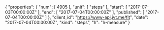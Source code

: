 {
  "properties": {
    "num": [
      4905
    ],
    "unit": [
      "steps"
    ],
    "start": [
      "2017-07-03T00:00:00Z"
    ],
    "end": [
      "2017-07-04T00:00:00Z"
    ],
    "published": [
      "2017-07-04T00:00:00Z"
    ]
  },
  "client_id": "https://www-api.jvt.me/fit",
  "date": "2017-07-04T00:00:00Z",
  "kind": "steps",
  "h": "h-measure"
}
